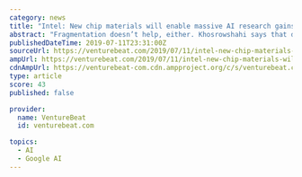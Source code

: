 ```yaml
---
category: news
title: "Intel: New chip materials will enable massive AI research gains"
abstract: "Fragmentation doesn’t help, either. Khosrowshahi says that despite the proliferation of tools like Google’s TensorFlow and Open Neural Network Exchange, an open container format for the ..."
publishedDateTime: 2019-07-11T23:31:00Z
sourceUrl: https://venturebeat.com/2019/07/11/intel-new-chip-materials-will-enable-massive-ai-research-gains/
ampUrl: https://venturebeat.com/2019/07/11/intel-new-chip-materials-will-enable-massive-ai-research-gains/amp/
cdnAmpUrl: https://venturebeat-com.cdn.ampproject.org/c/s/venturebeat.com/2019/07/11/intel-new-chip-materials-will-enable-massive-ai-research-gains/amp/
type: article
score: 43
published: false

provider:
  name: VentureBeat
  id: venturebeat.com

topics:
  - AI
  - Google AI
---
```

